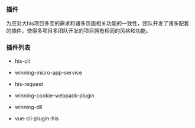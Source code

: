 ### 插件
为应对大his项目多变的需求和诸多页面相关功能的一致性，团队开发了诸多配套的插件，使得多项目多团队开发的项目拥有相同的风格和功能。

### 插件列表

- his-cli

- winning-micro-app-service

- his-request

- winning-cookie-webpack-plugin

- winning-dll

- vue-cli-plugin-his
